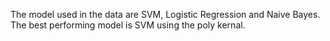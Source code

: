 The model used in the data are SVM, Logistic Regression and Naive Bayes.
The best performing model is SVM using the poly kernal.
